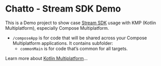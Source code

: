 # Chatto - Stream SDK Demo

This is a Demo project to show case [Stream SDK](https://getstream.io/) usage with KMP (Kotlin Multiplatform), especially Compose Multiplatform.

* `/composeApp` is for code that will be shared across your Compose Multiplatform applications.
  It contains subfolder:
  - `commonMain` is for code that’s common for all targets.

Learn more about [Kotlin Multiplatform](https://www.jetbrains.com/help/kotlin-multiplatform-dev/get-started.html)…